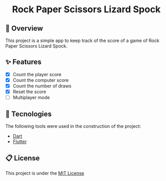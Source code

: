 <h1 align="center">
  Rock Paper Scissors Lizard Spock
</h1>

## 🌱 Overview

This project is a simple app to keep track of the score of a game of Rock Paper Scissors Lizard Spock.

## ✨ Features

- [x] Count the player score
- [x] Count the computer score
- [x] Count the number of draws
- [x] Reset the score
- [ ] Multiplayer mode

## 🚀 Tecnologies

The following tools were used in the construction of the project:

- [Dart](https://dart.dev/)
- [Flutter](https://flutter.dev/)

## 📋 License

This project is under the
[MIT License](https://github.com/geisonjr/truco-marker/blob/master/LICENSE)
